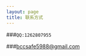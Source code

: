 ```yaml
---
layout: page
title: 联系方式
---
```


###`QQ:1262807955`

###[bccsafe5988@gmail.com](mailto:bccsafe5988@gmail.com)